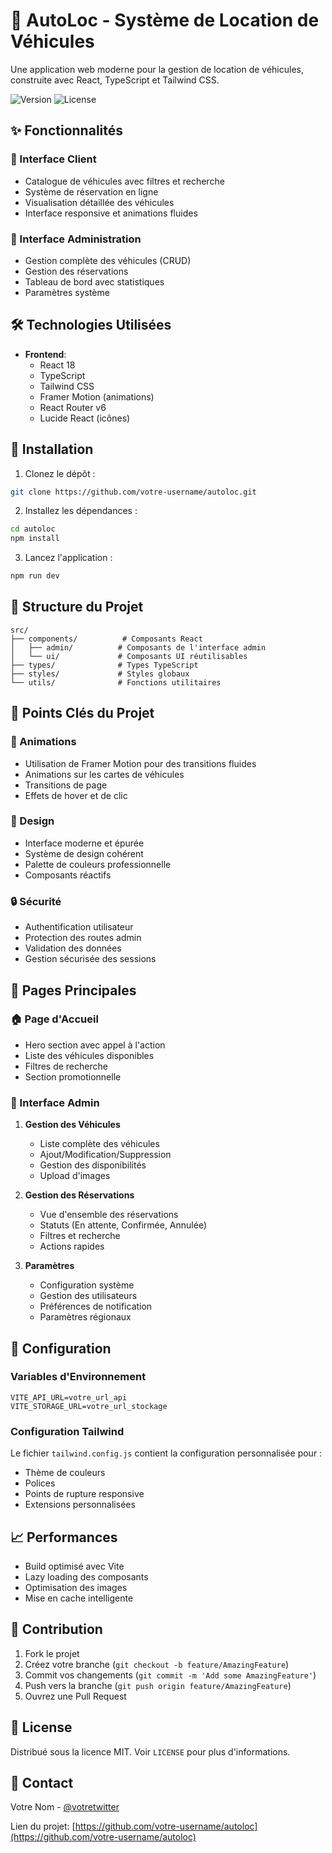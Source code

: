 # 🚗 AutoLoc - Système de Location de Véhicules

Une application web moderne pour la gestion de location de véhicules, construite avec React, TypeScript et Tailwind CSS.

![Version](https://img.shields.io/badge/version-1.0.0-blue.svg)
![License](https://img.shields.io/badge/license-MIT-green.svg)

## ✨ Fonctionnalités

### 🌟 Interface Client
- Catalogue de véhicules avec filtres et recherche
- Système de réservation en ligne
- Visualisation détaillée des véhicules
- Interface responsive et animations fluides

### 👑 Interface Administration
- Gestion complète des véhicules (CRUD)
- Gestion des réservations
- Tableau de bord avec statistiques
- Paramètres système

## 🛠 Technologies Utilisées

- **Frontend**:
  - React 18
  - TypeScript
  - Tailwind CSS
  - Framer Motion (animations)
  - React Router v6
  - Lucide React (icônes)

## 🚀 Installation

1. Clonez le dépôt :
```bash
git clone https://github.com/votre-username/autoloc.git
```

2. Installez les dépendances :
```bash
cd autoloc
npm install
```

3. Lancez l'application :
```bash
npm run dev
```

## 📁 Structure du Projet

```
src/
├── components/          # Composants React
│   ├── admin/          # Composants de l'interface admin
│   └── ui/             # Composants UI réutilisables
├── types/              # Types TypeScript
├── styles/             # Styles globaux
└── utils/              # Fonctions utilitaires
```

## 🎯 Points Clés du Projet

### 💫 Animations
- Utilisation de Framer Motion pour des transitions fluides
- Animations sur les cartes de véhicules
- Transitions de page
- Effets de hover et de clic

### 🎨 Design
- Interface moderne et épurée
- Système de design cohérent
- Palette de couleurs professionnelle
- Composants réactifs

### 🔒 Sécurité
- Authentification utilisateur
- Protection des routes admin
- Validation des données
- Gestion sécurisée des sessions

## 📱 Pages Principales

### 🏠 Page d'Accueil
- Hero section avec appel à l'action
- Liste des véhicules disponibles
- Filtres de recherche
- Section promotionnelle

### 👔 Interface Admin
1. **Gestion des Véhicules**
   - Liste complète des véhicules
   - Ajout/Modification/Suppression
   - Gestion des disponibilités
   - Upload d'images

2. **Gestion des Réservations**
   - Vue d'ensemble des réservations
   - Statuts (En attente, Confirmée, Annulée)
   - Filtres et recherche
   - Actions rapides

3. **Paramètres**
   - Configuration système
   - Gestion des utilisateurs
   - Préférences de notification
   - Paramètres régionaux

## 🔧 Configuration

### Variables d'Environnement
```env
VITE_API_URL=votre_url_api
VITE_STORAGE_URL=votre_url_stockage
```

### Configuration Tailwind
Le fichier `tailwind.config.js` contient la configuration personnalisée pour :
- Thème de couleurs
- Polices
- Points de rupture responsive
- Extensions personnalisées

## 📈 Performances

- Build optimisé avec Vite
- Lazy loading des composants
- Optimisation des images
- Mise en cache intelligente

## 🤝 Contribution

1. Fork le projet
2. Créez votre branche (`git checkout -b feature/AmazingFeature`)
3. Commit vos changements (`git commit -m 'Add some AmazingFeature'`)
4. Push vers la branche (`git push origin feature/AmazingFeature`)
5. Ouvrez une Pull Request

## 📝 License

Distribué sous la licence MIT. Voir `LICENSE` pour plus d'informations.

## 📧 Contact

Votre Nom - [@votretwitter](https://twitter.com/votretwitter)

Lien du projet: [https://github.com/votre-username/autoloc](https://github.com/votre-username/autoloc)